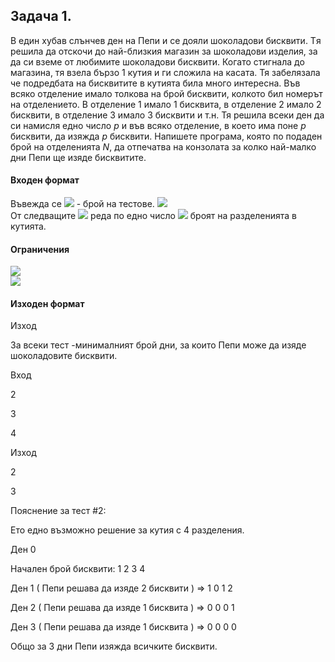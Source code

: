 ## Задача 1.
В един хубав слънчев ден на Пепи и сe дояли шоколадови бисквити. Tя решила да отскочи до най-близкия магазин за шоколадови изделия, за да си вземе от любимите шоколадови бисквити. Когато стигнала до магазина, тя взела бързо 1 кутия и ги сложила на касата. Тя забелязала че подредбата на бисквитите в кутията била много интересна. Във всяко отделение имало толкова на брой бисквити, колкото бил номерът на отделението. В отделение 1 имало 1 бисквита, в отделение 2 имало 2 бисквити, в отделение 3 имало 3 бисквити и т.н. Тя решила всеки ден да си намисля едно число *p* и във всяко отделение, в което има поне *p* бисквити, да изяжда *p* бисквити. Напишете програма, която по подаден брой на отделенията *N*, да отпечатва на конзолата за колко най-малко дни Пепи ще изяде бисквитите.

#### Входен формат
Въвежда се <img src="https://latex.codecogs.com/svg.latex?\Large&space;T"> - брой на тестове. <img src="https://latex.codecogs.com/svg.latex?\Large&space;(T\le{1000})"><br>
От следващите <img src="https://latex.codecogs.com/svg.latex?\Large&space;T"> реда по едно число <img src="https://latex.codecogs.com/svg.latex?\Large&space;N"> броят на разделенията в кутията.

#### Ограничения
<img src="https://latex.codecogs.com/svg.latex?\Large&space;T\le{1000}"><br>
<img src="https://latex.codecogs.com/svg.latex?\Large&space;N\le{10000}">

#### Изходен формат

Изход

За всеки тест -минималният брой дни, за които Пепи може да изяде шоколадовите бисквити.

Вход

2

3

4

Изход

2

3

Пояснение за тест #2:

Ето едно възможно решение за кутия с 4 разделения.

Ден 0

Начален брой бисквити: 1 2 3 4

Ден 1 ( Пепи решава да изяде 2 бисквити ) => 1 0 1 2

Ден 2 ( Пепи решава да изяде 1 бисквита ) => 0 0 0 1

Ден 3 ( Пепи решава да изяде 1 бисквита ) => 0 0 0 0

Общо за 3 дни Пепи изяжда всичките бисквити.

